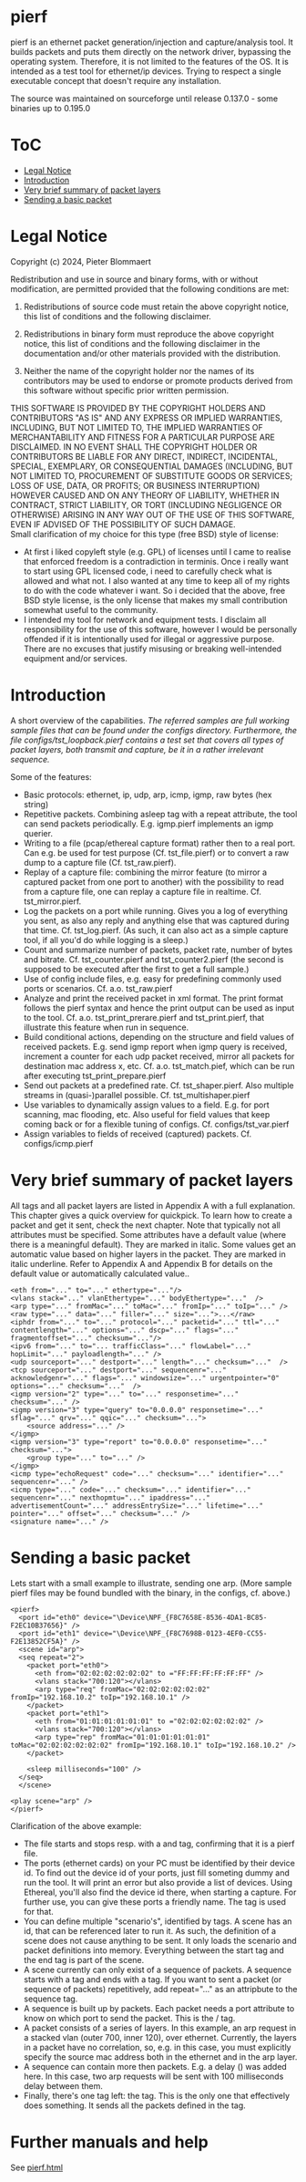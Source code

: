 # pierf
pierf is an ethernet packet generation/injection and capture/analysis tool. It builds packets and puts them directly on the network driver, bypassing the operating system. Therefore, it is not limited to the features of the OS. It is intended as a test tool for ethernet/ip devices. Trying to respect a single executable concept that doesn't require any installation. 


The source was maintained on sourceforge until release 0.137.0 - some binaries up to 0.195.0

# ToC
+ [Legal Notice](#legal-notice)
+ [Introduction](#introduction)
+ [Very brief summary of packet layers](#very-brief-summary-of-packet-layers)
+ [Sending a basic packet](#sending-a-basic-packet)

# Legal Notice

Copyright (c) 2024, Pieter Blommaert

Redistribution and use in source and binary forms, with or without modification, are permitted provided that the following conditions are met:

1. Redistributions of source code must retain the above copyright notice, this list of conditions and the following disclaimer.

2. Redistributions in binary form must reproduce the above copyright notice, this list of conditions and the following disclaimer in the documentation and/or other materials provided with the distribution.

3. Neither the name of the copyright holder nor the names of its contributors may be used to endorse or promote products derived from this software without specific prior written permission.

THIS SOFTWARE IS PROVIDED BY THE COPYRIGHT HOLDERS AND CONTRIBUTORS "AS IS" AND ANY EXPRESS OR IMPLIED WARRANTIES, INCLUDING, BUT NOT LIMITED TO, THE IMPLIED WARRANTIES OF MERCHANTABILITY AND FITNESS FOR A PARTICULAR PURPOSE ARE DISCLAIMED. IN NO EVENT SHALL THE COPYRIGHT HOLDER OR CONTRIBUTORS BE LIABLE FOR ANY DIRECT, INDIRECT, INCIDENTAL, SPECIAL, EXEMPLARY, OR CONSEQUENTIAL DAMAGES (INCLUDING, BUT NOT LIMITED TO, PROCUREMENT OF SUBSTITUTE GOODS OR SERVICES; LOSS OF USE, DATA, OR PROFITS; OR BUSINESS INTERRUPTION) HOWEVER CAUSED AND ON ANY THEORY OF LIABILITY, WHETHER IN CONTRACT, STRICT LIABILITY, OR TORT (INCLUDING NEGLIGENCE OR OTHERWISE) ARISING IN ANY WAY OUT OF THE USE OF THIS SOFTWARE, EVEN IF ADVISED OF THE POSSIBILITY OF SUCH DAMAGE.
<br/>
Small clarification of my choice for this type (free BSD) style of license:
- At first i liked copyleft style (e.g. GPL) of licenses until I came to realise that enforced freedom is a contradiction in terminis. Once i really want to start using GPL licensed code, i need to carefully check what is allowed and what not. I also wanted at any time to keep all of my rights to do with the code whatever i want. So i decided that the above, free BSD style license, is the only license that makes my small contribution somewhat useful to the community. 
- I intended my tool for network and equipment tests. I disclaim all responsibility for the use of this software, however I would be personally offended if it is intentionally used for illegal or aggressive purpose. There are no excuses that justify misusing or breaking well-intended equipment and/or services.

# Introduction

A short overview of the capabilities. _The referred samples are full working sample files that can be found under the configs directory. Furthermore, the file configs/tst_loopback.pierf contains a test set that covers all types of packet layers, both transmit and capture, be it in a rather irrelevant sequence._

Some of the features:
- Basic protocols: ethernet, ip, udp, arp, icmp, igmp, raw bytes (hex string)
- Repetitive packets. Combining asleep tag with a repeat attribute, the tool can send packets periodically. E.g. igmp.pierf implements an igmp querier.
- Writing to a file (pcap/ethereal capture format) rather then to a real port. Can e.g. be used for test purpose (Cf. tst_file.pierf) or to convert a raw dump to a capture file (Cf. tst_raw.pierf).
- Replay of a capture file: combining the mirror feature (to mirror a captured packet from one port to another) with the possibility to read from a capture file, one can replay a capture file in realtime. Cf. tst_mirror.pierf. 
- Log the packets on a port while running. Gives you a log of everything you sent, as also any reply and anything else that was captured during that time. Cf. tst_log.pierf. (As such, it can also act as a simple capture tool, if all you'd do while logging is a sleep.)
- Count and summarize number of packets, packet rate, number of bytes and bitrate. Cf. tst_counter.pierf and tst_counter2.pierf (the second is supposed to be executed after the first to get a full sample.)
- Use of config include files, e.g. easy for predefining commonly used ports or scenarios. Cf. a.o. tst_raw.pierf
- Analyze and print the received packet in xml format. The print format follows the pierf syntax and hence the print output can be used as input to the tool. Cf. a.o. tst_print_prerare.pierf and tst_print.pierf, that illustrate this feature when run in sequence.
- Build conditional actions, depending on the structure and field values of received packets. E.g. send igmp report when igmp query is received, increment a counter for each udp packet received, mirror all packets for destination mac address x, etc. Cf. a.o. tst_match.pief, which can be run after executing tst_print_prepare.pierf
- Send out packets at a predefined rate. Cf. tst_shaper.pierf. Also multiple streams in (quasi-)parallel possible. Cf. tst_multishaper.pierf
- Use variables to dynamically assign values to a field. E.g. for port scanning, mac flooding, etc. Also useful for field values that keep coming back or for a flexible tuning of configs. Cf. configs/tst_var.pierf
- Assign variables to fields of received (captured) packets. Cf. configs/icmp.pierf

# Very brief summary of packet layers

All tags and all packet layers are listed in Appendix A with a full explanation. This chapter gives a quick overview for quickpick. To learn how to create a packet and get it sent, check the next chapter. Note that typically not all attributes must be specified. Some attributes have a default value (where there is a meaningful default). They are marked in italic. Some values get an automatic value based on higher layers in the packet. They are marked in italic underline. Refer to Appendix A and Appendix B for details on the default value or automatically calculated value..

```
<eth from="..." to="..." ethertype="..."/>
<vlans stack="..." vlanEthertype="..." bodyEthertype="..."  />
<arp type="..." fromMac="..." toMac="..." fromIp="..." toIp="..." />
<raw type="..." data="..." filler="..." size="...">...</raw>
<iphdr from="..." to="..." protocol="..." packetid="..." ttl="..." contentlength="..." options="..." dscp="..." flags="..." fragmentoffset="..." checksum="..."/>
<ipv6 from="..." to="... trafficClass="..." flowLabel="..." hopLimit="..." payloadlength="..." />
<udp sourceport="..." destport="..." length="..." checksum="..."  />
<tcp sourceport="..." destport="..." sequencenr="..." acknowledgenr="..." flags="..." windowsize="..." urgentpointer="0" options="..." checksum="..."  />
<igmp version="2" type="..." to="..." responsetime="..." checksum="..." />
<igmp version="3" type="query" to="0.0.0.0" responsetime="..." sflag="..." qrv="..." qqic="..." checksum="...">
    <source address="..." />
</igmp>
<igmp version="3" type="report" to="0.0.0.0" responsetime="..." checksum="...">
    <group type="..." to="..." />
</igmp>
<icmp type="echoRequest" code="..." checksum="..." identifier="..." sequencenr="..." />
<icmp type="..." code="..." checksum="..." identifier="..." sequencenr="..." nexthopmtu="..." ipaddress="..." advertisementCount="..." addressEntrySize="..." lifetime="..." pointer="..." offset="..." checksum="..." />
<signature name="..." />
```

# Sending a basic packet 
Lets start with a small example to illustrate, sending one arp. (More sample pierf files may be found bundled with the binary, in the configs, cf. above.)

```  
<pierf>
  <port id="eth0" device="\Device\NPF_{F8C7658E-8536-4DA1-BC85-F2EC10B37656}" />
  <port id="eth1" device="\Device\NPF_{F8C7698B-0123-4EF0-CC55-F2E13852CF5A}" />
  <scene id="arp">
  <seq repeat="2">
    <packet port="eth0">
      <eth from="02:02:02:02:02:02" to ="FF:FF:FF:FF:FF:FF" />
      <vlans stack="700:120"></vlans>
      <arp type="req" fromMac="02:02:02:02:02:02" fromIp="192.168.10.2" toIp="192.168.10.1" />
    </packet>
    <packet port="eth1">
      <eth from="01:01:01:01:01:01" to ="02:02:02:02:02:02" />
      <vlans stack="700:120"></vlans>
      <arp type="rep" fromMac="01:01:01:01:01:01" toMac="02:02:02:02:02:02" fromIp="192.168.10.1" toIp="192.168.10.2" />
    </packet>

    <sleep milliseconds="100" />
  </seq>
  </scene>

<play scene="arp" />
</pierf>
```

Clarification of the above example:
- The file starts and stops resp. with a <pierf> and </pierf> tag, confirming that it is a pierf file.
- The ports (ethernet cards) on your PC must be identified by their device id. To find out the device id of your ports, just fill someting dummy and run the tool. It will print an error but also provide a list of devices. Using Ethereal, you'll also find the device id there, when starting a capture. For further use, you can give these ports a friendly name. The <port> tag is used for that.
- You can define multiple "scenario's", identified by <scene> tags.  A scene has an id, that can be referenced later to run it. As such, the definition of a scene does not cause anything to be sent. It only loads the scenario and packet definitions into memory. Everything between the start tag <scene> and the end tag </scene> is part of the scene.
- A scene currently can only exist of a sequence of packets. A sequence starts with a <seq> tag and ends with a </seq> tag. If you want to sent a packet (or sequence of packets) repetitively, add repeat="..." as an attripbute to the sequence tag.
- A sequence is built up by packets. Each packet needs a port attribute to know on which port to send the packet. This is the <packet>/</packet> tag. 
- A packet consists of a series of layers. In this example, an arp request in a stacked vlan (outer 700, inner 120), over ethernet. Currently, the layers in a packet have no correlation, so, e.g. in this case, you must explicitly specify the source mac address both in the ethernet and in the arp layer.
- A sequence can contain more then packets. E.g. a delay (<sleep milliseconds="...">) was added here. In this case, two arp requests will be sent with 100 milliseconds delay between them.
- Finally, there's one tag left: the <play> tag. This is the only one that effectively does something. It sends all the packets defined in the <scene> tag.

# Further manuals and help

See [pierf.html](pierf.html)

